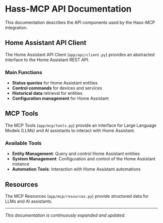 # Hass-MCP API Documentation

This documentation describes the API components used by the Hass-MCP integration.

## Home Assistant API Client

The Home Assistant API Client (`app/api/client.py`) provides an abstracted interface to the Home Assistant REST API.

### Main Functions

- **Status queries** for Home Assistant entities
- **Control commands** for devices and services
- **Historical data** retrieval for entities
- **Configuration management** for Home Assistant

## MCP Tools

The MCP Tools (`app/mcp/tools.py`) provide an interface for Large Language Models (LLMs) and AI assistants to interact with Home Assistant.

### Available Tools

- **Entity Management**: Query and control Home Assistant entities
- **System Management**: Configuration and control of the Home Assistant instance
- **Automation Tools**: Interaction with Home Assistant automations

## Resources

The MCP Resources (`app/mcp/resources.py`) provide structured data for LLMs and AI assistants.

---

*This documentation is continuously expanded and updated.* 